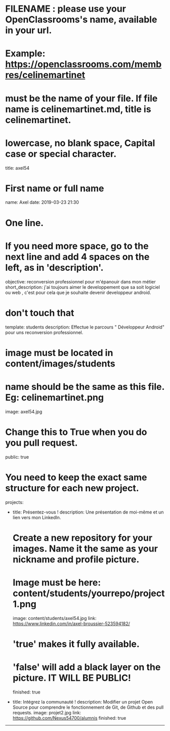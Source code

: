 # FILENAME : please use your OpenClassrooms's name, available in your url.
# Example: https://openclassrooms.com/membres/celinemartinet
# must be the name of your file. If file name is celinemartinet.md, title is celinemartinet.
# lowercase, no blank space, Capital case or special character.
title: axel54

# First name or full name
name: Axel
date: 2019-03-23 21:30

# One line.
# If you need more space, go to the next line and add 4 spaces on the left, as in 'description'.
objective: reconversion professionnel pour m'épanouir dans mon métier
short_description: j'ai toujours aimer le developpement que sa soit logiciel ou web , c'est pour cela que je souhaite devenir developpeur android.

# don't touch that
template: students
description: Effectue le parcours " Développeur Android" pour uns reconversion professionnel.

# image must be located in content/images/students
# name should be the same as this file. Eg: celinemartinet.png
image: axel54.jpg

# Change this to True when you do you pull request.
public: true

# You need to keep the exact same structure for each new project.
projects:
  - title: Présentez-vous !
    description: Une présentation de moi-même et un lien vers mon LinkedIn.
    # Create a new repository for your images. Name it the same as your nickname and profile picture.
    # Image must be here: content/students/yourrepo/project1.png
    image: content/students/axel54.jpg
    link: https://www.linkedin.com/in/axel-broussier-523594182/
    # 'true' makes it fully available.
    # 'false' will add a black layer on the picture. IT WILL BE PUBLIC!
    finished: true
	
 - title: Intégrez la communauté !
   description: Modifier un projet Open Source pour comprendre le fonctionnement de Git, de Github et des pull requests.
   image: projet2.jpg
   link: https://github.com/Nexus54700/alumnis
   finished: true

---